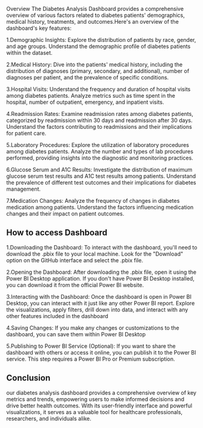 Overview
The Diabetes Analysis Dashboard provides a comprehensive overview of various factors related to diabetes patients' demographics, medical history, treatments, and outcomes.Here's an overview of the dashboard's key features:

1.Demographic Insights: Explore the distribution of patients by race, gender, and age groups. Understand the demographic profile of diabetes patients within the dataset.

2.Medical History: Dive into the patients' medical history, including the distribution of diagnoses (primary, secondary, and additional), number of diagnoses per patient, and the prevalence of specific conditions. 

3.Hospital Visits: Understand the frequency and duration of hospital visits among diabetes patients. Analyze metrics such as time spent in the hospital, number of outpatient, emergency, and inpatient visits.

4.Readmission Rates: Examine readmission rates among diabetes patients, categorized by readmission within 30 days and readmission after 30 days. Understand the factors contributing to readmissions and their implications for patient care.

5.Laboratory Procedures: Explore the utilization of laboratory procedures among diabetes patients. Analyze the number and types of lab procedures performed, providing insights into the diagnostic and monitoring practices.

6.Glucose Serum and A1C Results: Investigate the distribution of maximum glucose serum test results and A1C test results among patients. Understand the prevalence of different test outcomes and their implications for diabetes management. 

7.Medication Changes: Analyze the frequency of changes in diabetes medication among patients. Understand the factors influencing medication changes and their impact on patient outcomes.
## How  to access Dashboard
1.Downloading the Dashboard: To interact with the dashboard, you'll need to download the .pbix file to your local machine. Look for the "Download" option on the GitHub interface and select the .pbix file.

2.Opening the Dashboard: After downloading the .pbix file, open it using the Power BI Desktop application. If you don't have Power BI Desktop installed, you can download it from the official Power BI website. 

3.Interacting with the Dashboard: Once the dashboard is open in Power BI Desktop, you can interact with it just like any other Power BI report. Explore the visualizations, apply filters, drill down into data, and interact with any other features included in the dashboard

4.Saving Changes: If you make any changes or customizations to the dashboard, you can save them within Power BI Desktop

5.Publishing to Power BI Service (Optional): If you want to share the dashboard with others or access it online, you can publish it to the Power BI service. This step requires a Power BI Pro or Premium subscription.
## Conclusion
our diabetes analysis dashboard provides a comprehensive overview of key metrics and trends, empowering users to make informed decisions and drive better health outcomes. With its user-friendly interface and powerful visualizations, it serves as a valuable tool for healthcare professionals, researchers, and individuals alike.
